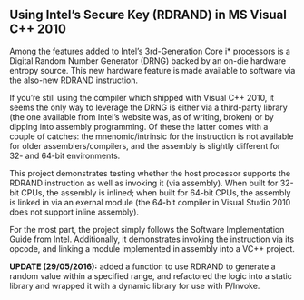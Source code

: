 Using Intel’s Secure Key (RDRAND) in MS Visual C++ 2010
-------------------------------------------------------

Among the features added to Intel’s 3rd-Generation Core i* processors is a Digital Random Number Generator (DRNG) backed by an on-die hardware entropy source. This new hardware feature is made available to software via the also-new RDRAND instruction.

If you’re still using the compiler which shipped with Visual C++ 2010, it seems the only way to leverage the DRNG is either via a third-party library (the one available from Intel’s website was, as of writing, broken) or by dipping into assembly programming. Of these the latter comes with a couple of catches: the mnenomic/intrinsic for the instruction is not available for older assemblers/compilers, and the assembly is slightly different for 32- and 64-bit environments.

This project demonstrates testing whether the host processor supports the RDRAND instruction as well as invoking it (via assembly). When built for 32-bit CPUs, the assembly is inlined; when built for 64-bit CPUs, the assembly is linked in via an exernal module (the 64-bit compiler in Visual Studio 2010 does not support inline assembly).

For the most part, the project simply follows the Software Implementation Guide from Intel. Additionally, it demonstrates invoking the instruction via its opcode, and linking a module implemented in assembly into a VC++ project.

**UPDATE (29/05/2016):** added a function to use RDRAND to generate a random value within a specified range, and refactored the logic into a static library and wrapped it with a dynamic library for use with P/Invoke.
